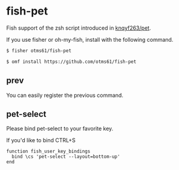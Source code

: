 fish-pet
====

Fish support of the zsh script introduced in [knqyf263/pet](https://github.com/knqyf263/pet).

If you use fisher or oh-my-fish, install with the following command.

```sh
$ fisher otms61/fish-pet
```
```sh
$ omf install https://github.com/otms61/fish-pet
```

prev
----

You can easily register the previous command.

pet-select
----

Please bind pet-select to your favorite key.

If you'd like to bind CTRL+S

```
function fish_user_key_bindings
  bind \cs 'pet-select --layout=bottom-up'
end
```

